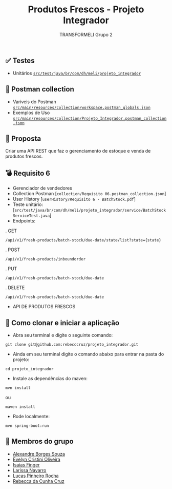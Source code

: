 <h1 align=center> Produtos Frescos - Projeto Integrador </h1>
<p align=center> TRANSFORMELI Grupo 2 </p>
<br>

## ✅ Testes
* Unitários [`src/test/java/br/com/dh/meli/projeto_integrador`](src/test/java/br/com/dh/meli/projeto_integrador)

## 🚩 Postman collection
* Variveis do Postman [`src/main/resources/collection/workspace.postman_globals.json`](src/main/resources/collection/workspace.postman_globals.json)
* Exemplos de Uso [`src/main/resources/collection/Projeto_Integrador.postman_collection.json`](src/main/resources/collection/Projeto_Integrador.postman_collection.json)

## 📝 Proposta
Criar uma API REST que faz o gerenciamento de estoque e venda de produtos frescos.

## 💣 Requisito 6
* Gerenciador de vendedores
* Collection Postman [`collection/Requisito 06.postman_collection.json`]
* User History [`userHistory/Requisito 6 - BatchStock.pdf`]
* Teste unitário: [`src/test/java/br/com/dh/meli/projeto_integrador/service/BatchStockServiceTest.java`]
* Endpoints:

. GET
```
/api/v1/fresh-products/batch-stock/due-date/state/list?state={state}
```


. POST
```
/api/v1/fresh-products/inboundorder
```

. PUT
```
/api/v1/fresh-products/batch-stock/due-date
```

. DELETE
```
/api/v1/fresh-products/batch-stock/due-date
```


* API DE PRODUTOS FRESCOS

## 🚀 Como clonar e iniciar a aplicação

- Abra seu terminal e digite o seguinte comando:

```
git clone git@github.com:rebecccruz/projeto_integrador.git
```

- Ainda em seu terminal digite o comando abaixo para entrar na pasta do projeto:

```
cd projeto_integrador
```

- Instale as dependências do maven:

```
mvn install
```

ou
<br>

```
maven install
```

- Rode localmente:

```
mvn spring-boot:run
```

## 👥 Membros do grupo

- <a href="https://github.com/aborgssouzameli">Alexandre Borges Souza</a>
- <a href="https://github.com/evycoliveira">Evelyn Cristini Oliveira</a>
- <a href="https://github.com/isaiasfmeli">Isaias Finger</a>
- <a href="https://github.com/laridevmeli">Larissa Navarro</a>
- <a href="https://github.com/lucaspinheirorocha">Lucas Pinheiro Rocha</a>
- <a href="https://github.com/rebecccruz">Rebecca da Cunha Cruz</a>
